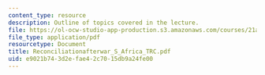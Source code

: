 ```yaml
---
content_type: resource
description: Outline of topics covered in the lecture.
file: https://ol-ocw-studio-app-production.s3.amazonaws.com/courses/21a-217-anthropology-of-war-and-peace-fall-2004/e9021b743d2efae42c7015db9a24fe00_Reconciliationafterwar_S_Africa_TRC.pdf
file_type: application/pdf
resourcetype: Document
title: Reconciliationafterwar_S_Africa_TRC.pdf
uid: e9021b74-3d2e-fae4-2c70-15db9a24fe00
---
```

